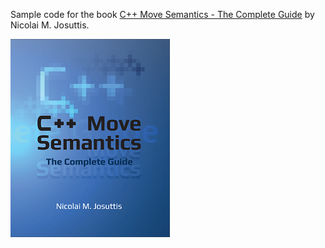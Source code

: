 Sample code for the book [C++ Move Semantics - The Complete Guide](https://www.cppmove.com/) by Nicolai M. Josuttis.

![C++ Move Semantics](covercppmove255x317.png)
